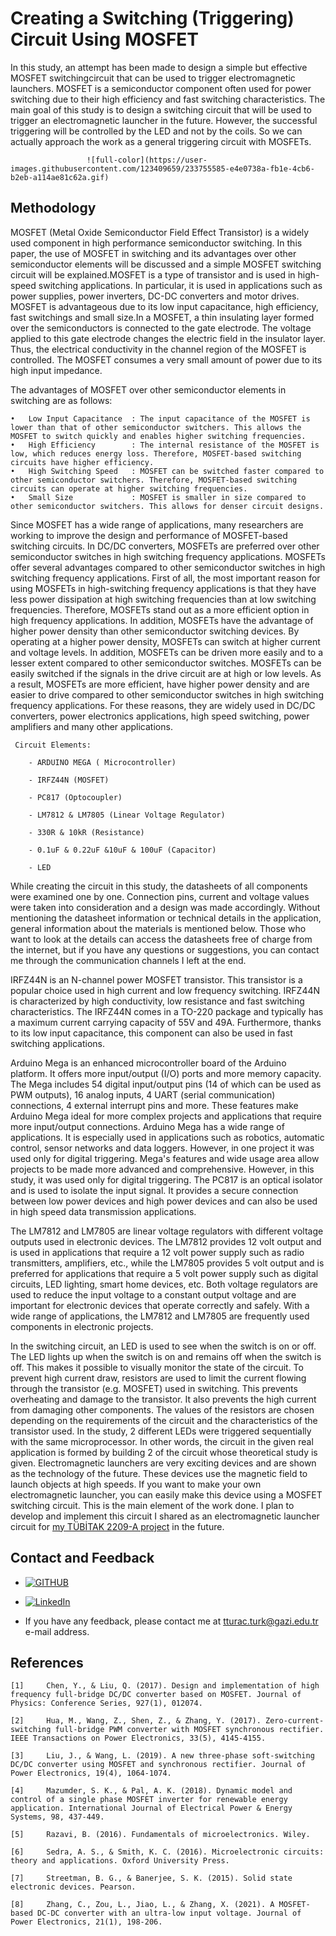 # Creating a Switching (Triggering) Circuit Using MOSFET

In this study, an attempt has been made to design a simple but effective MOSFET switchingcircuit that can be used to trigger electromagnetic launchers. MOSFET is a semiconductor component often used for power switching due to their high efficiency and fast switching characteristics. The main goal of this study is to design a switching circuit that will be used to trigger an electromagnetic launcher in the future. However, the successful triggering will be controlled by the LED and not by the coils.  So we can actually approach the work as a general triggering circuit with MOSFETs.

                     ![full-color](https://user-images.githubusercontent.com/123409659/233755585-e4e0738a-fb1e-4cb6-b2eb-a114ae81c62a.gif)

## Methodology

MOSFET (Metal Oxide Semiconductor Field Effect Transistor) is a widely used component in high performance semiconductor switching. In this paper, the use of MOSFET in switching and its advantages over other semiconductor elements will be discussed and a simple MOSFET switching circuit will be explained.MOSFET is a type of transistor and is used in high-speed switching applications. In particular, it is used in applications such as power supplies, power inverters, DC-DC converters and motor drives. MOSFET is advantageous due to its low input capacitance, high efficiency, fast switchings and small size.In a MOSFET, a thin insulating layer formed over the semiconductors is connected to the gate electrode. The voltage applied to this gate electrode changes the electric field in the insulator layer. Thus, the electrical conductivity in the channel region of the MOSFET is controlled. The MOSFET consumes a very small amount of power due to its high input impedance.

The advantages of MOSFET over other semiconductor elements in switching are as follows:

    •   Low Input Capacitance  : The input capacitance of the MOSFET is lower than that of other semiconductor switchers. This allows the MOSFET to switch quickly and enables higher switching frequencies.
    •   High Efficiency        : The internal resistance of the MOSFET is low, which reduces energy loss. Therefore, MOSFET-based switching circuits have higher efficiency.
    •   High Switching Speed   : MOSFET can be switched faster compared to other semiconductor switchers. Therefore, MOSFET-based switching circuits can operate at higher switching frequencies.
    •   Small Size             : MOSFET is smaller in size compared to other semiconductor switchers. This allows for denser circuit designs.

Since MOSFET has a wide range of applications, many researchers are working to improve the design and performance of MOSFET-based switching circuits. In DC/DC converters, MOSFETs are preferred over other semiconductor switches in high switching frequency applications. MOSFETs offer several advantages compared to other semiconductor switches in high switching frequency applications. First of all, the most important reason for using MOSFETs in high-switching frequency applications is that they have less power dissipation at high switching frequencies than at low switching frequencies. Therefore, MOSFETs stand out as a more efficient option in high frequency applications.
In addition, MOSFETs have the advantage of higher power density than other semiconductor switching devices. By operating at a higher power density, MOSFETs can switch at higher current and voltage levels.
In addition, MOSFETs can be driven more easily and to a lesser extent compared to other semiconductor switches. MOSFETs can be easily switched if the signals in the drive circuit are at high or low levels.
As a result, MOSFETs are more efficient, have higher power density and are easier to drive compared to other semiconductor switches in high switching frequency applications. For these reasons, they are widely used in DC/DC converters, power electronics applications, high speed switching, power amplifiers and many other applications.

```
 Circuit Elements: 

    - ARDUINO MEGA ( Microcontroller)

    - IRFZ44N (MOSFET)

    - PC817 (Optocoupler)

    - LM7812 & LM7805 (Linear Voltage Regulator)

    - 330R & 10kR (Resistance)

    - 0.1uF & 0.22uF &10uF & 100uF (Capacitor)

    - LED
```

While creating the circuit in this study, the datasheets of all components were examined one by one. Connection pins, current and voltage values were taken into consideration and a design was made accordingly. Without mentioning the datasheet information or technical details in the application, general information about the materials is mentioned below. Those who want to look at the details can access the datasheets free of charge from the internet, but if you have any questions or suggestions, you can contact me through the communication channels I left at the end.

IRFZ44N is an N-channel power MOSFET transistor. This transistor is a popular choice used in high current and low frequency switching. IRFZ44N is characterized by high conductivity, low resistance and fast switching characteristics. The IRFZ44N comes in a TO-220 package and typically has a maximum current carrying capacity of 55V and 49A. Furthermore, thanks to its low input capacitance, this component can also be used in fast switching applications.

Arduino Mega is an enhanced microcontroller board of the Arduino platform. It offers more input/output (I/O) ports and more memory capacity. The Mega includes 54 digital input/output pins (14 of which can be used as PWM outputs), 16 analog inputs, 4 UART (serial communication) connections, 4 external interrupt pins and more. These features make Arduino Mega ideal for more complex projects and applications that require more input/output connections. Arduino Mega has a wide range of applications. It is especially used in applications such as robotics, automatic control, sensor networks and data loggers. However, in one project it was used only for digital triggering. Mega's features and wide usage area allow projects to be made more advanced and comprehensive. However, in this study, it was used only for digital triggering.
The PC817 is an optical isolator and is used to isolate the input signal. It provides a secure connection between low power devices and high power devices and can also be used in high speed data transmission applications.

The LM7812 and LM7805 are linear voltage regulators with different voltage outputs used in electronic devices. The LM7812 provides 12 volt output and is used in applications that require a 12 volt power supply such as radio transmitters, amplifiers, etc., while the LM7805 provides 5 volt output and is preferred for applications that require a 5 volt power supply such as digital circuits, LED lighting, smart home devices, etc. Both voltage regulators are used to reduce the input voltage to a constant output voltage and are important for electronic devices that operate correctly and safely. With a wide range of applications, the LM7812 and LM7805 are frequently used components in electronic projects.

In the switching circuit, an LED is used to see when the switch is on or off. The LED lights up when the switch is on and remains off when the switch is off. This makes it possible to visually monitor the state of the circuit.
To prevent high current draw, resistors are used to limit the current flowing through the transistor (e.g. MOSFET) used in switching. This prevents overheating and damage to the transistor. It also prevents the high current from damaging other components. The values of the resistors are chosen depending on the requirements of the circuit and the characteristics of the transistor used. In the study, 2 different LEDs were triggered sequentially with the same microprocessor. In other words, the circuit in the given real application is formed by building 2 of the circuit whose theoretical study is given. 
Electromagnetic launchers are very exciting devices and are shown as the technology of the future. These devices use the magnetic field to launch objects at high speeds. If you want to make your own electromagnetic launcher, you can easily make this device using a MOSFET switching circuit. This is the main element of the work done. I plan to develop and implement this circuit I shared as an electromagnetic launcher circuit for [my TÜBİTAK 2209-A project](https://avesis.gazi.edu.tr/proje/20d9999a-d650-4a7e-954e-a980c7607a4e/lidar-ve-yapay-zeka-tabanli-dusman-tespitiyle-manyetik-firlaticinin-hedeflendirilmesi) in the future.

## Contact and Feedback

* [![GITHUB][github.com]][github-url]

* [![LinkedIn][LinkedIn.com]][LinkedIn-url]

* If you have any feedback, please contact me at tturac.turk@gazi.edu.tr e-mail address.
  
[github.com]: https://img.shields.io/badge/GITHUB_PROFILE-181717?style=for-the-badge&logo=github&logoColor=white
[github-url]: https://github.com/talhaturac
[LinkedIn.com]: https://img.shields.io/badge/LINKEDIN_PROFILE-0A66C2?style=for-the-badge&logo=LinkedIn&logoColor=white
[LinkedIn-url]: https://github.com/talhaturac

## References

    [1] 	Chen, Y., & Liu, Q. (2017). Design and implementation of high frequency full-bridge DC/DC converter based on MOSFET. Journal of Physics: Conference Series, 927(1), 012074.

    [2] 	Hua, M., Wang, Z., Shen, Z., & Zhang, Y. (2017). Zero-current-switching full-bridge PWM converter with MOSFET synchronous rectifier. IEEE Transactions on Power Electronics, 33(5), 4145-4155.

    [3] 	Liu, J., & Wang, L. (2019). A new three-phase soft-switching DC/DC converter using MOSFET and synchronous rectifier. Journal of Power Electronics, 19(4), 1064-1074.

    [4] 	Mazumder, S. K., & Pal, A. K. (2018). Dynamic model and control of a single phase MOSFET inverter for renewable energy application. International Journal of Electrical Power & Energy Systems, 98, 437-449.

    [5] 	Razavi, B. (2016). Fundamentals of microelectronics. Wiley.

    [6] 	Sedra, A. S., & Smith, K. C. (2016). Microelectronic circuits: theory and applications. Oxford University Press.

    [7]     Streetman, B. G., & Banerjee, S. K. (2015). Solid state electronic devices. Pearson.

    [8] 	Zhang, C., Zou, L., Jiao, L., & Zhang, X. (2021). A MOSFET-based DC-DC converter with an ultra-low input voltage. Journal of Power Electronics, 21(1), 198-206.
